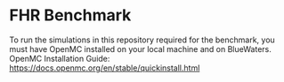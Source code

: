 # FHR Benchmark 
To run the simulations in this repository required for the benchmark, you must have 
OpenMC installed on your local machine and on BlueWaters. 
OpenMC Installation Guide: https://docs.openmc.org/en/stable/quickinstall.html
